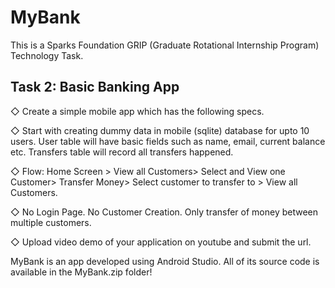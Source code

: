 # MyBank
This is a Sparks Foundation GRIP (Graduate Rotational Internship Program) Technology Task.

## Task 2: Basic Banking App

◇ Create a simple mobile app which has the following specs.

◇ Start with creating dummy data in mobile (sqlite) database for upto
10 users. User table will have basic fields such as name, email,
current balance etc. Transfers table will record all transfers
happened.

◇ Flow: Home Screen > View all Customers> Select and View one
Customer> Transfer Money> Select customer to transfer to > View all
Customers.

◇ No Login Page. No Customer Creation. Only transfer of money
between multiple customers.

◇ Upload video demo of your application on youtube and submit the
url.

MyBank is an app developed using Android Studio. All of its source code is available in the MyBank.zip folder!
